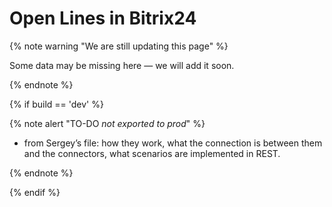 # Open Lines in Bitrix24

{% note warning "We are still updating this page" %}

Some data may be missing here — we will add it soon.

{% endnote %}

{% if build == 'dev' %}

{% note alert "TO-DO _not exported to prod_" %}

- from Sergey’s file: how they work, what the connection is between them and the connectors, what scenarios are implemented in REST.

{% endnote %}

{% endif %}